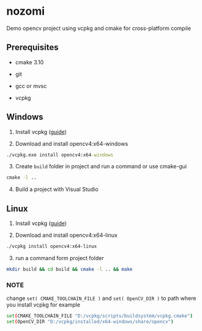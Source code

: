 # nozomi

Demo opencv project using vcpkg and cmake for cross-platform compile

## Prerequisites

- cmake 3.10

- git

- gcc or mvsc

- vcpkg

## Windows

1. Install vcpkg ([guide](https://github.com/microsoft/vcpkg#quick-start-windows))

2. Download and install opencv4:x64-windows

```cmd
./vcpkg.exe install opencv4:x64-windows
```

3. Create ```build``` folder in project and run a command or use cmake-gui

```cmd
cmake -l ..
```

4. Build a project with Visual Studio

## Linux

1. Install vcpkg ([guide](https://github.com/microsoft/vcpkg#quick-start-unix))

2. Download and install opencv4:x64-linux

```bash
./vcpkg install opencv4:x64-linux
```

3. run a command form project folder

```bash
mkdir build && cd build && cmake -l .. && make
```

### NOTE

change ```set( CMAKE_TOOLCHAIN_FILE )``` and ```set( OpenCV_DIR )``` to path where you install vcpkg for example

```bash
set(CMAKE_TOOLCHAIN_FILE "D:/vcpkg/scripts/buildsystem/vcpkg.cmake")
set(OpenCV_DIR "D:/vcpkg/installed/x64-windows/share/opencv")
```